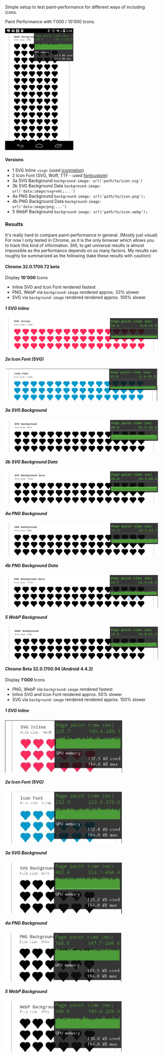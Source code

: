 Simple setup to test paint-performance for different ways of including icons.

Paint Performance with 1'000 / 10'000 Icons.

![Setup](img/results/test-setup-m.png)

#### Versions
- 1 SVG Inline `<svg>` (used [iconmelon](http://iconmelon.com/))
- 2 Icon Font (SVG, Woff, TTF - used [fontcustom](http://fontcustom.com/))
- 3a SVG Background `background-image: url('path/to/icon.svg')`
- 3b SVG Background Data `background-image: url('data:image/svg+xml;...')`
- 4a PNG Background `background-image: url('path/to/icon.png');`
- 4b PNG Background Data `background-image: url('data:image/png;...')`
- 5 WebP Background `background-image: url('path/to/icon.webp');`

### Results
It's really hard to compare paint-performance in general. (Mostly just visual) For now I only tested in Chrome, as it is the only browser which allows you to track this kind of information.
Still, to get universal results is almost impossible as the performance depends on so many factors. My results can roughly be summarized as the following (take these results with caution):

#### Chrome 32.0.1700.72 beta

Display __10'000__ Icons

- Inline SVG and Icon Font rendered fastest
- PNG, WebP via `background-image` rendered approx. 33% slower
- SVG via `background-image` rendered rendered approx. 100% slower

##### 1 SVG Inline
![SVG Inline](img/results/chrome32/1-paint-time.png)

##### 2a Icon Font (SVG)
![Icon Font (SVG)](img/results/chrome32/2a-paint-time.png)

##### 3a SVG Background
![SVG Background)](img/results/chrome32/3a-paint-time.png)

##### 3b SVG Background Data
![SVG Background Data)](img/results/chrome32/3b-paint-time.png)

##### 4a PNG Background
![PNG Background)](img/results/chrome32/4a-paint-time.png)

##### 4b PNG Background Data
![PNG Background Data)](img/results/chrome32/4b-paint-time.png)

##### 5 WebP Background
![WebP Background)](img/results/chrome32/5-paint-time.png)


#### Chrome Beta 32.0.1700.94 (Android 4.4.2)

Display __1'000__ Icons

- PNG, WebP via `background-image` rendered fastest
- Inline SVG and Icon Font rendered approx. 50% slower
- SVG via `background-image` rendered rendered approx. 150% slower

##### 1 SVG Inline
![SVG Inline](img/results/chrome32m/1-paint-time.png)

##### 2a Icon Font (SVG)
![Icon Font (SVG)](img/results/chrome32m/2a-paint-time.png)

##### 3a SVG Background
![SVG Background)](img/results/chrome32m/3a-paint-time.png)

##### 4a PNG Background
![PNG Background)](img/results/chrome32m/4a-paint-time.png)

##### 5 WebP Background
![WebP Background)](img/results/chrome32m/5-paint-time.png)
